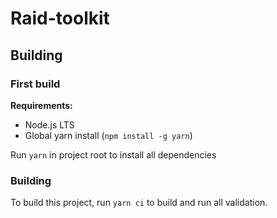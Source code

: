 # Raid-toolkit

## Building

### First build

**Requirements:**

* Node.js LTS
* Global yarn install (`npm install -g yarn`)

Run `yarn` in project root to install all dependencies

### Building

To build this project, run `yarn ci` to build and run all validation.

